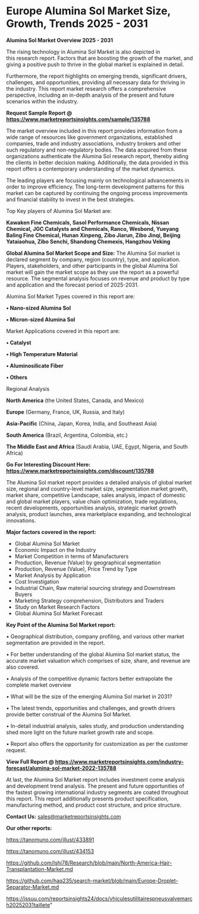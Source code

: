  # Europe Alumina Sol Market Size, Growth, Trends 2025 - 2031

<Strong> Alumina Sol Market Overview 2025 - 2031</strong>

The rising technology in Alumina Sol Market is also depicted in this research report. Factors that are boosting the growth of the market, and giving a positive push to thrive in the global market is explained in detail.

Furthermore, the report highlights on emerging trends, significant drivers, challenges, and opportunities, providing all necessary data for thriving in the industry. This report market research offers a comprehensive perspective, including an in-depth analysis of the present and future scenarios within the industry.

<strong>Request Sample Report @ <a href=https://www.marketreportsinsights.com/sample/135788>https://www.marketreportsinsights.com/sample/135788</a></strong>

The market overview included in this report provides information from a wide range of resources like government organizations, established companies, trade and industry associations, industry brokers and other such regulatory and non-regulatory bodies. The data acquired from these organizations authenticate the Alumina Sol research report, thereby aiding the clients in better decision making. Additionally, the data provided in this report offers a contemporary understanding of the market dynamics.

The leading players are focusing mainly on technological advancements in order to improve efficiency. The long-term development patterns for this market can be captured by continuing the ongoing process improvements and financial stability to invest in the best strategies.

Top Key players of Alumina Sol Market are:

<strong>Kawaken Fine Chemicals, Sasol Performance Chemicals, Nissan Chemical, JGC Catalysts and Chemicals, Ranco, Wesbond, Yueyang Baling Fine Chemical, Hunan Xinpeng, Zibo Jiarun, Zibo Jinqi, Beijing Yataiaohua, Zibo Senchi, Shandong Chemexis, Hangzhou Veking</strong>

<strong><b>Global Alumina Sol Market Scope and Size:</b></strong>
The Alumina Sol market is declared segment by company, region (country), type, and application. Players, stakeholders, and other participants in the global Alumina Sol market will gain the market scope as they use the report as a powerful resource. The segmental analysis focuses on revenue and product by type and application and the forecast period of 2025-2031.

Alumina Sol Market Types covered in this report are:

<strong>• Nano-sized Alumina Sol

• Micron-sized Alumina Sol</strong>

Market Applications covered in this report are:

<strong>• Catalyst

• High Temperature Material

• Aluminosilicate Fiber

• Others</strong> 

Regional Analysis

<strong>North America</strong> (the United States, Canada, and Mexico)

<strong>Europe</strong> (Germany, France, UK, Russia, and Italy)

<strong>Asia-Pacific</strong> (China, Japan, Korea, India, and Southeast Asia)

<strong>South America</strong> (Brazil, Argentina, Colombia, etc.)

<strong>The Middle East and Africa</strong> (Saudi Arabia, UAE, Egypt, Nigeria, and South Africa)

<strong>Go For Interesting Discount Here: <a href=https://www.marketreportsinsights.com/discount/135788>https://www.marketreportsinsights.com/discount/135788</a></strong>

The Alumina Sol market report provides a detailed analysis of global market size, regional and country-level market size, segmentation market growth, market share, competitive Landscape, sales analysis, impact of domestic and global market players, value chain optimization, trade regulations, recent developments, opportunities analysis, strategic market growth analysis, product launches, area marketplace expanding, and technological innovations.

<strong><b>Major factors covered in the report:</b></strong>
<ul>
  <li>Global Alumina Sol Market </li>
  <li>Economic Impact on the Industry</li>
  <li>Market Competition in terms of Manufacturers</li>
  <li>Production, Revenue (Value) by geographical segmentation</li>
  <li>Production, Revenue (Value), Price Trend by Type</li>
  <li>Market Analysis by Application</li>
  <li>Cost Investigation</li>
  <li>Industrial Chain, Raw material sourcing strategy and Downstream Buyers</li>
  <li>Marketing Strategy comprehension, Distributors and Traders</li>
  <li>Study on Market Research Factors</li>
  <li>Global Alumina Sol Market Forecast</li>
</ul>

<strong><b>Key Point of the Alumina Sol Market report:</b></strong>

• Geographical distribution, company profiling, and various other market segmentation are provided in the report.

• For better understanding of the global Alumina Sol market status, the accurate market valuation which comprises of size, share, and revenue are also covered.

• Analysis of the competitive dynamic factors better extrapolate the complete market overview

• What will be the size of the emerging Alumina Sol market in 2031?

• The latest trends, opportunities and challenges, and growth drivers provide better construal of the Alumina Sol Market.

• In-detail industrial analysis, sales study, and production understanding shed more light on the future market growth rate and scope.

• Report also offers the opportunity for customization as per the customer request.

<strong><b>View Full Report @ <a href=https://www.marketreportsinsights.com/industry-forecast/alumina-sol-market-2022-135788>https://www.marketreportsinsights.com/industry-forecast/alumina-sol-market-2022-135788</a></b></strong>


At last, the Alumina Sol Market report includes investment come analysis and development trend analysis. The present and future opportunities of the fastest growing international industry segments are coated throughout this report. This report additionally presents product specification, manufacturing method, and product cost structure, and price structure.

<strong>Contact Us:</strong>
sales@marketreportsinsights.com

<strong>Our other reports:</strong>

<a href=https://tanomuno.com/illust/433891>https://tanomuno.com/illust/433891</a>

<a href=https://tanomuno.com/illust/434153>https://tanomuno.com/illust/434153</a>

<a href=https://github.com/Ishi78/Research/blob/main/North-America-Hair-Transplantation-Market.md>https://github.com/Ishi78/Research/blob/main/North-America-Hair-Transplantation-Market.md</a>

<a href=https://github.com/haq235/search-market/blob/main/Europe-Droplet-Separator-Market.md>https://github.com/haq235/search-market/blob/main/Europe-Droplet-Separator-Market.md</a>

<a href=https://issuu.com/reportsinsights24/docs/vhiculesutilitairespneusvalvemarch20252031taillete>https://issuu.com/reportsinsights24/docs/vhiculesutilitairespneusvalvemarch20252031taillete</a>"
